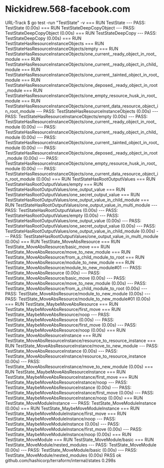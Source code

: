# Nickidrew.568-facebook.com
URL-Track
 $ go test -run "TestState" -v
=== RUN   TestState
--- PASS: TestState (0.00s)
=== RUN   TestStateDeepCopyObject
--- PASS: TestStateDeepCopyObject (0.00s)
=== RUN   TestStateDeepCopy
--- PASS: TestStateDeepCopy (0.00s)
=== RUN   TestStateHasResourceInstanceObjects
=== RUN   TestStateHasResourceInstanceObjects/empty
=== RUN   TestStateHasResourceInstanceObjects/one_current,_ready_object_in_root_module
=== RUN   TestStateHasResourceInstanceObjects/one_current,_ready_object_in_child_module
=== RUN   TestStateHasResourceInstanceObjects/one_current,_tainted_object_in_root_module
=== RUN   TestStateHasResourceInstanceObjects/one_deposed,_ready_object_in_root_module
=== RUN   TestStateHasResourceInstanceObjects/one_empty_resource_husk_in_root_module
=== RUN   TestStateHasResourceInstanceObjects/one_current_data_resource_object_in_root_module
--- PASS: TestStateHasResourceInstanceObjects (0.00s)
    --- PASS: TestStateHasResourceInstanceObjects/empty (0.00s)
    --- PASS: TestStateHasResourceInstanceObjects/one_current,_ready_object_in_root_module (0.00s)
    --- PASS: TestStateHasResourceInstanceObjects/one_current,_ready_object_in_child_module (0.00s)
    --- PASS: TestStateHasResourceInstanceObjects/one_current,_tainted_object_in_root_module (0.00s)
    --- PASS: TestStateHasResourceInstanceObjects/one_deposed,_ready_object_in_root_module (0.00s)
    --- PASS: TestStateHasResourceInstanceObjects/one_empty_resource_husk_in_root_module (0.00s)
    --- PASS: TestStateHasResourceInstanceObjects/one_current_data_resource_object_in_root_module (0.00s)
=== RUN   TestStateHasRootOutputValues
=== RUN   TestStateHasRootOutputValues/empty
=== RUN   TestStateHasRootOutputValues/one_output_value
=== RUN   TestStateHasRootOutputValues/one_secret_output_value
=== RUN   TestStateHasRootOutputValues/one_output_value_in_child_module
=== RUN   TestStateHasRootOutputValues/one_output_value_in_multi_module
--- PASS: TestStateHasRootOutputValues (0.00s)
    --- PASS: TestStateHasRootOutputValues/empty (0.00s)
    --- PASS: TestStateHasRootOutputValues/one_output_value (0.00s)
    --- PASS: TestStateHasRootOutputValues/one_secret_output_value (0.00s)
    --- PASS: TestStateHasRootOutputValues/one_output_value_in_child_module (0.00s)
    --- PASS: TestStateHasRootOutputValues/one_output_value_in_multi_module (0.00s)
=== RUN   TestState_MoveAbsResource
=== RUN   TestState_MoveAbsResource/basic_move
=== RUN   TestState_MoveAbsResource/move_to_new_module
=== RUN   TestState_MoveAbsResource/from_a_child_module_to_root
=== RUN   TestState_MoveAbsResource/module_to_new_module
=== RUN   TestState_MoveAbsResource/module_to_new_module#01
--- PASS: TestState_MoveAbsResource (0.00s)
    --- PASS: TestState_MoveAbsResource/basic_move (0.00s)
    --- PASS: TestState_MoveAbsResource/move_to_new_module (0.00s)
    --- PASS: TestState_MoveAbsResource/from_a_child_module_to_root (0.00s)
    --- PASS: TestState_MoveAbsResource/module_to_new_module (0.00s)
    --- PASS: TestState_MoveAbsResource/module_to_new_module#01 (0.00s)
=== RUN   TestState_MaybeMoveAbsResource
=== RUN   TestState_MaybeMoveAbsResource/first_move
=== RUN   TestState_MaybeMoveAbsResource/noop
--- PASS: TestState_MaybeMoveAbsResource (0.00s)
    --- PASS: TestState_MaybeMoveAbsResource/first_move (0.00s)
    --- PASS: TestState_MaybeMoveAbsResource/noop (0.00s)
=== RUN   TestState_MoveAbsResourceInstance
=== RUN   TestState_MoveAbsResourceInstance/resource_to_resource_instance
=== RUN   TestState_MoveAbsResourceInstance/move_to_new_module
--- PASS: TestState_MoveAbsResourceInstance (0.00s)
    --- PASS: TestState_MoveAbsResourceInstance/resource_to_resource_instance (0.00s)
    --- PASS: TestState_MoveAbsResourceInstance/move_to_new_module (0.00s)
=== RUN   TestState_MaybeMoveAbsResourceInstance
=== RUN   TestState_MaybeMoveAbsResourceInstance/first_move
=== RUN   TestState_MaybeMoveAbsResourceInstance/noop
--- PASS: TestState_MaybeMoveAbsResourceInstance (0.00s)
    --- PASS: TestState_MaybeMoveAbsResourceInstance/first_move (0.00s)
    --- PASS: TestState_MaybeMoveAbsResourceInstance/noop (0.00s)
=== RUN   TestState_MoveModuleInstance
--- PASS: TestState_MoveModuleInstance (0.00s)
=== RUN   TestState_MaybeMoveModuleInstance
=== RUN   TestState_MaybeMoveModuleInstance/first_move
=== RUN   TestState_MaybeMoveModuleInstance/noop
--- PASS: TestState_MaybeMoveModuleInstance (0.00s)
    --- PASS: TestState_MaybeMoveModuleInstance/first_move (0.00s)
    --- PASS: TestState_MaybeMoveModuleInstance/noop (0.00s)
=== RUN   TestState_MoveModule
=== RUN   TestState_MoveModule/basic
=== RUN   TestState_MoveModule/nested_modules
--- PASS: TestState_MoveModule (0.00s)
    --- PASS: TestState_MoveModule/basic (0.00s)
    --- PASS: TestState_MoveModule/nested_modules (0.00s)
PASS
ok      github.com/hashicorp/terraform/internal/states  0.298s
